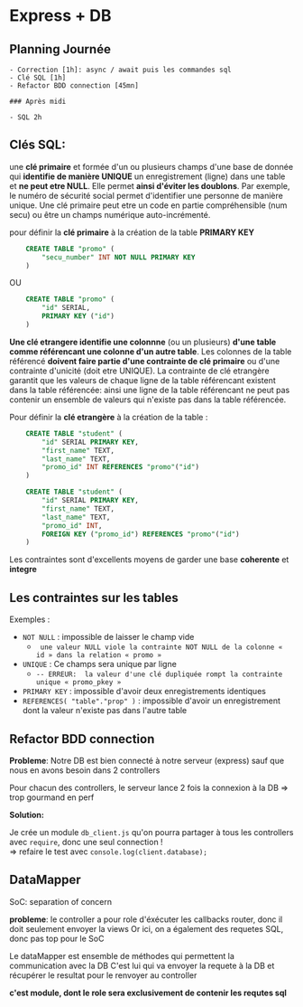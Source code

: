 # Express + DB

## Planning Journée
```
- Correction [1h]: async / await puis les commandes sql
- Clé SQL [1h]
- Refactor BDD connection [45mn]

### Après midi

- SQL 2h
```
## Clés SQL:

une **clé primaire** et formée d'un ou plusieurs champs d'une base de donnée qui **identifie de manière UNIQUE** un enregistrement (ligne) dans une table et **ne peut etre NULL**. Elle permet **ainsi d'éviter les doublons**. Par exemple, le numéro de sécurité social permet d'identifier une personne de manière unique.
Une clé primaire peut etre un code en partie compréhensible (num secu) ou être un champs numérique auto-incrémenté.

pour définir la **clé primaire** à la création de la table **PRIMARY KEY**

```sql
    CREATE TABLE "promo" (
        "secu_number" INT NOT NULL PRIMARY KEY
    ) 
```
OU 

```sql
    CREATE TABLE "promo" (
        "id" SERIAL,
        PRIMARY KEY ("id")
    ) 
```

**Une clé etrangere identifie une colonnne** (ou un plusieurs) **d'une table comme référencant une colonne d'un autre table**.
Les colonnes de la table référencé **doivent faire partie d'une contrainte de clé primaire** ou d'une contrainte d'unicité (doit etre UNIQUE).
La contrainte de clé etrangère garantit que les valeurs de chaque ligne de la table référencant existent dans la table référencée: ainsi une ligne de la table référencant ne peut pas contenir un ensemble de valeurs qui n'existe pas dans la table référencée.

Pour définir la **clé etrangère** à la création de la table :

```sql
    CREATE TABLE "student" (
        "id" SERIAL PRIMARY KEY,
        "first_name" TEXT,
        "last_name" TEXT,
        "promo_id" INT REFERENCES "promo"("id")
    ) 
```

```sql
    CREATE TABLE "student" (
        "id" SERIAL PRIMARY KEY,
        "first_name" TEXT,
        "last_name" TEXT,
        "promo_id" INT,
        FOREIGN KEY ("promo_id") REFERENCES "promo"("id")
    ) 
```

Les contraintes sont d'excellents moyens de garder une base **coherente** et **integre**

## Les contraintes sur les tables

Exemples :

- `NOT NULL` : impossible de laisser le champ vide
  - ` une valeur NULL viole la contrainte NOT NULL de la colonne « id » dans la relation « promo »`
- `UNIQUE` : Ce champs sera unique par ligne
  - `-- ERREUR:  la valeur d'une clé dupliquée rompt la contrainte unique « promo_pkey »`
- `PRIMARY KEY` : impossible d'avoir deux enregistrements identiques
- `REFERENCES( "table"."prop" )` : impossible d'avoir un enregistrement dont la valeur n'existe pas dans l'autre table

## Refactor BDD connection

**Probleme**: Notre DB est bien connecté à notre serveur (express) sauf que nous en avons besoin dans 2 controllers 

Pour chacun des controllers, le serveur lance 2 fois la connexion à la DB
=> trop gourmand en perf

**Solution:**

Je crée un module `db_client.js` qu'on pourra partager à tous les controllers avec `require`, donc une seul connection !  
=> refaire le test avec `console.log(client.database);`

## DataMapper

SoC: separation of concern

**probleme**: le controller a pour role d'éxécuter les callbacks router, donc il doit seulement envoyer la views
Or ici, on a également des requetes SQL, donc pas top pour le SoC

Le dataMapper est ensemble de méthodes qui permettent la communication avec la DB
C'est lui qui va envoyer la requete à la DB et récupérer le resultat pour le renvoyer au controller

**c'est module, dont le role sera exclusivement de contenir les requtes sql**

